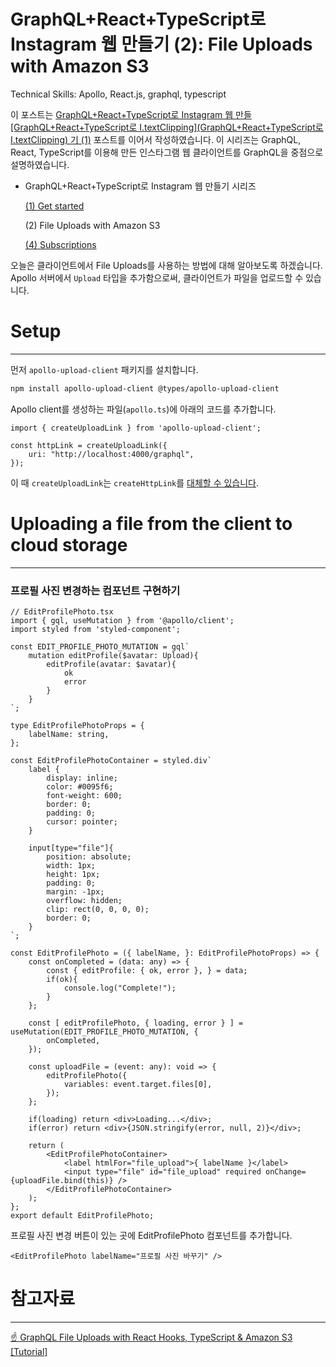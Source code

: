 # GraphQL+React+TypeScript로 Instagram 웹 만들기 (2): File Uploads with Amazon S3

Technical Skills: Apollo, React.js, graphql, typescript

이 포스트는 [GraphQL+React+TypeScript로 Instagram 웹 만들 [GraphQL+React+TypeScript로 I.textClipping](GraphQL+React+TypeScript로 I.textClipping) 기 (1)](https://www.notion.so/GraphQL-React-TypeScript-Instagram-1-Get-Started-2613c2c7803b43cf87356dd55ab8aef8) 포스트를 이어서 작성하였습니다. 이 시리즈는 GraphQL, React, TypeScript를 이용해 만든 인스타그램 웹 클라이언트를 GraphQL을 중점으로 설명하였습니다. 

- GraphQL+React+TypeScript로 Instagram 웹 만들기 시리즈

    [(1) Get started](https://www.notion.so/GraphQL-React-TypeScript-Instagram-1-Get-Started-2613c2c7803b43cf87356dd55ab8aef8)

    (2) File Uploads with Amazon S3

    [(4) Subscriptions](https://www.notion.so/GraphQL-React-TypeScript-Instagram-4-Subscriptions-5f4e2d82515b4994a1e8e2199433bed1)

오늘은 클라이언트에서 File Uploads를 사용하는 방법에 대해 알아보도록 하겠습니다. Apollo 서버에서 `Upload` 타입을 추가함으로써, 클라이언트가 파일을 업로드할 수 있습니다.

# Setup

---

먼저 `apollo-upload-client` 패키지를 설치합니다.

```bash
npm install apollo-upload-client @types/apollo-upload-client
```

Apollo client를 생성하는 파일(`apollo.ts`)에 아래의 코드를 추가합니다. 

```tsx
import { createUploadLink } from 'apollo-upload-client';

const httpLink = createUploadLink({
    uri: "http://localhost:4000/graphql",
});
```

이 때 `createUploadLink`는 `createHttpLink`를 [대체할 수 있습니다](https://github.com/jaydenseric/apollo-upload-client/issues/133).

# Uploading a file from the client to cloud storage

---

### 프로필 사진 변경하는 컴포넌트 구현하기

```tsx
// EditProfilePhoto.tsx
import { gql, useMutation } from '@apollo/client';
import styled from 'styled-component';

const EDIT_PROFILE_PHOTO_MUTATION = gql`
	mutation editProfile($avatar: Upload){
		editProfile(avatar: $avatar){
			ok
			error
		}
	}
`;

type EditProfilePhotoProps = {
	labelName: string, 
};

const EditProfilePhotoContainer = styled.div`
	label {
		display: inline;
		color: #0095f6;
		font-weight: 600;
		border: 0;
		padding: 0;
		cursor: pointer;
	}

	input[type="file"]{
		position: absolute;
		width: 1px;
		height: 1px;
		padding: 0;
		margin: -1px;
		overflow: hidden;
		clip: rect(0, 0, 0, 0);
		border: 0;
	}
`;

const EditProfilePhoto = ({ labelName, }: EditProfilePhotoProps) => {
	const onCompleted = (data: any) => {
		const { editProfile: { ok, error }, } = data;
		if(ok){
			console.log("Complete!");
		}
	};
    
	const [ editProfilePhoto, { loading, error } ] = useMutation(EDIT_PROFILE_PHOTO_MUTATION, {
		onCompleted,
	});
	    
	const uploadFile = (event: any): void => {
		editProfilePhoto({
			variables: event.target.files[0],
		});
	};
	
	if(loading) return <div>Loading...</div>;
	if(error) return <div>{JSON.stringify(error, null, 2)}</div>;
	
	return (
		<EditProfilePhotoContainer>
			<label htmlFor="file_upload">{ labelName }</label>
			<input type="file" id="file_upload" required onChange={uploadFile.bind(this)} />
		</EditProfilePhotoContainer>
	);
};
export default EditProfilePhoto;
```

프로필 사진 변경 버튼이 있는 곳에 EditProfilePhoto 컴포넌트를 추가합니다.

```tsx
<EditProfilePhoto labelName="프로필 사진 바꾸기" />
```

# 참고자료

---

[☝️ GraphQL File Uploads with React Hooks, TypeScript & Amazon S3 [Tutorial]](https://www.apollographql.com/blog/graphql/file-uploads/with-react-hooks-typescript-amazon-s3-tutorial/)